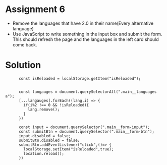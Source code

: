 # Assignment 6


- Remove the languages that have 2.0 in their name(Every alternative language)
- Use JavaScript to write something in the input box and submit the form. This should refresh the page and the languages in the left card should come back.

# Solution
```
      const isReloaded = localStorage.getItem("isReloaded");


      const langauges = document.querySelectorAll(".main__languages a");
      [...langauges].forEach((lang,i) => {
        if(i%2 !== 0 && !isReloaded){
          lang.remove();
        }
      })

      const input = document.querySelector(".main__form-input");
      const submitBtn = document.querySelector(".main__form-btn");
      input.disabled = false;
      submitBtn.disabled = false;
      submitBtn.addEventListener("click",()=> {
        localStorage.setItem("isReloaded",true);
        location.reload();
      })
```




